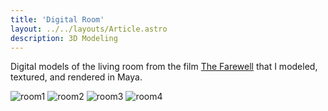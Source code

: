 ```yaml
---
title: 'Digital Room'
layout: ../../layouts/Article.astro
description: 3D Modeling
---
```

Digital models of the living room from the film <a href="https://a24films.com/films/the-farewell" class="link">The Farewell</a> that I modeled, textured, and rendered in Maya.

![room1](/assets/room/room1.jpg)
![room2](/assets/room/room2.jpg)
![room3](/assets/room/room3.jpg)
![room4](/assets/room/room4.jpg)